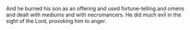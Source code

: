And he burned his son as an offering and used fortune-telling and omens and dealt with mediums and with necromancers. He did much evil in the sight of the Lord, provoking him to anger.
